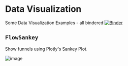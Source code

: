# Data Visualization

Some Data Visualization Examples - all bindered [![Binder](https://mybinder.org/badge_logo.svg)](https://mybinder.org/v2/gh/tzaffi/dataviz/master)

## `FlowSankey` 

Show funnels using Plotly's Sankey Plot.

![image](https://user-images.githubusercontent.com/291133/82733970-a5b88a80-9ce5-11ea-9902-145caade8fdf.png)
